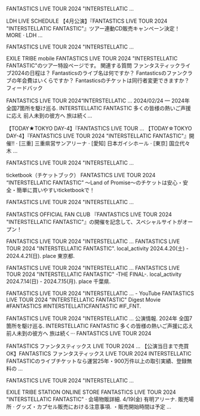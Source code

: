 FANTASTICS LIVE TOUR 2024 "INTERSTELLATIC ...

LDH LIVE SCHEDULE 【4月公演】『FANTASTICS LIVE TOUR 2024 "INTERSTELLATIC FANTASTIC"』ツアー連動CD販売キャンペーン決定！ MORE · LDH ...

FANTASTICS LIVE TOUR 2024 "INTERSTELLATIC ...

EXILE TRIBE mobile FANTASTICS LIVE TOUR 2024 "INTERSTELLATIC FANTASTIC"のツアー特設ページです。 関連する質問 ファンタスティックライブ2024の日程は？ Fantasticsのライブ名は何ですか？ Fantasticsのファンクラブの年会費はいくらですか？ Fantasticsのチケットは同行者変更できますか？ フィードバック

FANTASTICS LIVE TOUR 2024“INTERSTELLATIC ... 2024/02/24 — 2024年 全国7箇所を駆け巡る. INTERSTELLATIC FANTASTIC 多くの皆様の熱いご声援に応え 前人未到の彼方へ 旅は続く…

【TODAY★TOKYO DAY-4】『FANTASTICS LIVE TOUR ... 【TODAY☆TOKYO DAY-4】『FANTASTICS LIVE TOUR 2024 "INTERSTELLATIC FANTASTIC"』開催!! · [三重] 三重県営サンアリーナ · [愛知] 日本ガイシホール · [東京] 国立代々木 ...

FANTASTICS LIVE TOUR 2024 "INTERSTELLATIC ...

ticketbook（チケットブック） FANTASTICS LIVE TOUR 2024 “INTERSTELLATIC FANTASTIC” 〜Land of Promise〜のチケットは安心・安全・簡単に買いやすいticketbookで！

FANTASTICS LIVE TOUR 2024 "INTERSTELLATIC ...

FANTASTICS OFFICIAL FAN CLUB 『FANTASTICS LIVE TOUR 2024 "INTERSTELLATIC FANTASTIC"』の開催を記念して、スペシャルサイトがオープン！

FANTASTICS LIVE TOUR 2024 "INTERSTELLATIC ... FANTASTICS LIVE TOUR 2024 "INTERSTELLATIC FANTASTIC". local_activity 2024.4.20(土) - 2024.4.21(日). place 東京都.

FANTASTICS LIVE TOUR 2024 "INTERSTELLATIC ... FANTASTICS LIVE TOUR 2024 "INTERSTELLATIC FANTASTIC" -THE FINAL-. local_activity 2024.7.14(日) - 2024.7.15(月). place 千葉県.

FANTASTICS LIVE TOUR 2024 "INTERSTELLATIC ... - YouTube FANTASTICS LIVE TOUR 2024 "INTERSTELLATIC FANTASTIC" Digest Movie #FANTASTICS #INTERSTELLATICFANTASTIC #IF_FNT.

FANTASTICS LIVE TOUR 2024 "INTERSTELLATIC ... 公演情報. 2024年 全国7箇所を駆け巡る. INTERSTELLATIC FANTASTIC 多くの皆様の熱いご声援に応え 前人未到の彼方へ 旅は続く··· FANTASTICS LIVE TOUR 2024

FANTASTICS ファンタスティックス LIVE TOUR 2024 ... 【公演当日まで売買OK】FANTASTICS ファンタスティックス LIVE TOUR 2024 INTERSTELLATIC FANTASTICのライブチケットなら運営25年・900万件以上の取引実績、登録無料の ...

FANTASTICS LIVE TOUR 2024 "INTERSTELLATIC ...

EXILE TRIBE STATION ONLINE STORE FANTASTICS LIVE TOUR 2024 "INTERSTELLATIC FANTASTIC" · 会場物販詳細. 4/19(金) 有明アリーナ. 販売場所 · グッズ・カプセル販売における注意事項. ・販売開始時間は予定 ...
